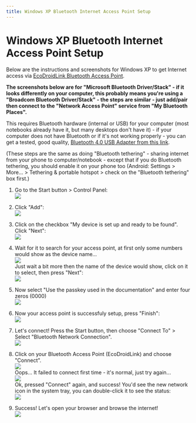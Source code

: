 ```yaml
--- 
title: Windows XP Bluetooth Internet Access Point Setup
---
```



Windows XP Bluetooth Internet Access Point Setup
=====================================

Below are the instructions and screenshots for Windows XP to get Internet access via [EcoDroidLink Bluetooth Access Point](https://www.clearevo.com/ecodroidlink).

**The screenshots below are for "Microsoft Bluetooth Driver/Stack" - if it looks differently on your computer, this probably means you're using a "Broadcom Bluetooth Driver/Stack" - the steps are similar - just add/pair then connect to the "Network Access Point" service from "My Bluetooth Places".**

This requires Bluetooth hardware (internal or USB) for your computer (most notebooks already have it, but many desktops don't have it) - if your computer does not have Bluetooth or if it's not working properly - you can get a tested, good quality, [Bluetooth 4.0 USB Adapter from this link](https://www.clearevo.com/bluetooth_usb_dongle).

(These steps are the same as doing "Bluetooth tethering" - sharing internet from your phone to computer/notebook - except that if you do Bluetooth tethering, you should enable it on your phone too (Android: Settings > More... > Tethering & portable hotspot > check on the "Bluetooth tethering" box first.)

1. Go to the Start button > Control Panel:
<br/>![](windows_xp_bluetooth_internet_setup_1.jpg)

2. Click "Add":
<br/>![](windows_xp_bluetooth_internet_setup_2.jpg)

3. Click on the checkbox "My device is set up and ready to be found". Click "Next":
<br/>![](windows_xp_bluetooth_internet_setup_3.jpg)

4. Wait for it to search for your access point, at first only some numbers would show as the device name...
<br/>![](windows_xp_bluetooth_internet_setup_4.jpg)
<br/>Just wait a bit more then the name of the device would show, click on it to select, then press "Next":
<br/>![](windows_xp_bluetooth_internet_setup_5.jpg)

5. Now select "Use the passkey used in the documentation" and enter four zeros (0000)
<br/>![](windows_xp_bluetooth_internet_setup_6.jpg)

6. Now your access point is successfuly setup, press "Finish":
<br/>![](windows_xp_bluetooth_internet_setup_7.jpg)

7. Let's connect! Press the Start button, then choose "Connect To" > Select "Bluetooth Network Connection".
<br/>![](windows_xp_bluetooth_internet_setup_8.jpg)

8. Click on your Bluetooth Access Point (EcoDroidLink) and choose "Connect".
<br/>![](windows_xp_bluetooth_internet_setup_9.jpg)
<br/>Oops... It failed to connect first time - it's normal, just try again...
<br/>![](windows_xp_bluetooth_internet_setup_9_fail.jpg)
<br/>Ok, pressed "Connect" again, and success! You'd see the new network icon in the system tray, you can double-click it to see the status:
<br/>![](windows_xp_bluetooth_internet_setup_9_success.jpg)

9. Success! Let's open your browser and browse the internet!
<br/>![](windows_xp_bluetooth_internet_setup_success.jpg)
